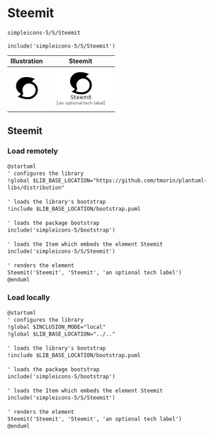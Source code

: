 # Steemit


```text
simpleicons-5/S/Steemit
```

```text
include('simpleicons-5/S/Steemit')
```



| Illustration | Steemit |
| :---: | :---: |
| ![illustration for Illustration](../../simpleicons-5/S/Steemit.png) | ![illustration for Steemit](../../simpleicons-5/S/Steemit.Local.png) |




## Steemit

### Load remotely
```plantuml
@startuml
' configures the library
!global $LIB_BASE_LOCATION="https://github.com/tmorin/plantuml-libs/distribution"

' loads the library's bootstrap
!include $LIB_BASE_LOCATION/bootstrap.puml

' loads the package bootstrap
include('simpleicons-5/bootstrap')

' loads the Item which embeds the element Steemit
include('simpleicons-5/S/Steemit')

' renders the element
Steemit('Steemit', 'Steemit', 'an optional tech label')
@enduml
```

### Load locally
```plantuml
@startuml
' configures the library
!global $INCLUSION_MODE="local"
!global $LIB_BASE_LOCATION="../.."

' loads the library's bootstrap
!include $LIB_BASE_LOCATION/bootstrap.puml

' loads the package bootstrap
include('simpleicons-5/bootstrap')

' loads the Item which embeds the element Steemit
include('simpleicons-5/S/Steemit')

' renders the element
Steemit('Steemit', 'Steemit', 'an optional tech label')
@enduml
```

